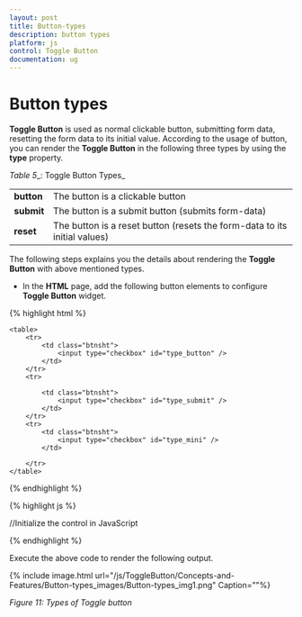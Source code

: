 ```yaml
---
layout: post
title: Button-types
description: button types
platform: js
control: Toggle Button
documentation: ug
---
```


# Button types

**Toggle Button** is used as normal clickable button, submitting form data, resetting the form data to its initial value. According to the usage of button, you can render the **Toggle Button** in the following three types by using the **type** property.

_Table_ _5__: Toggle Button Types_

<table>
<tr>
<td>
<b>button</b></td><td>
The button is a clickable button </td></tr>
<tr>
<td>
<b>submit</b></td><td>
The button is a submit button (submits form-data)</td></tr>
<tr>
<td>
<b>reset    </b></td><td>
The button is a reset button (resets the form-data to its initial values)</td></tr>
</table>


The following steps explains you the details about rendering the **Toggle Button** with above mentioned types. 

* In the **HTML** page, add the following button elements to configure **Toggle Button** widget.


{% highlight html %}


    <table>
        <tr>
            <td class="btnsht">
                <input type="checkbox" id="type_button" />             
            </td>
        </tr>
        <tr>

            <td class="btnsht">
                <input type="checkbox" id="type_submit" />                
            </td>
        </tr>
        <tr>
            <td class="btnsht">
                <input type="checkbox" id="type_mini" />                
            </td>

        </tr>
    </table>
	
{% endhighlight %}

{% highlight js %}


//Initialize the control in JavaScript

<script type="text/javascript">
      $(function () {
          //type property is used to render different type of toggle buttons
          $("#type_button").ejToggleButton({
              size: "mini",
              type: "button",
              showRoundedCorner: true,
              defaultText: "Play",
              activeText: "Next",

          });
          $("#type_submit").ejToggleButton({
              size: "mini",
              type: "submit",
              showRoundedCorner: true,
              defaultText: "submit",
              activeText: "submited",
          });
          $("#type_mini").ejToggleButton({
              size: "mini",
              type: "reset",
              showRoundedCorner: true,
              defaultText: "reset",
              activeText: "reseted",
          });

      });
    </script>

{% endhighlight %}

Execute the above code to render the following output.

{% include image.html url="/js/ToggleButton/Concepts-and-Features/Button-types_images/Button-types_img1.png" Caption=""%}

_Figure 11: Types of Toggle button_

